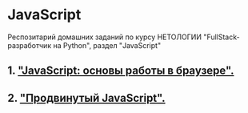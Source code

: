 # JavaScript

Респозитарий домашних заданий по курсу НЕТОЛОГИИ "FullStack-разработчик на Python", раздел "JavaScript"

## 1. ["JavaScript: основы работы в браузере".](JS/README.md "Глава 1")

## 2. ["Продвинутый JavaScript".](AJS/README.md "Глава 2")
